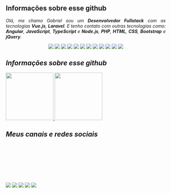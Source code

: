 ## Informações sobre esse github
<p align="justify"><em>Olá, me chamo Gabriel sou um <b>Desenvolvedor Fullstack</b> com as tecnologias  <b>Vue.js</b>, <b>Laravel</b>. E tenho contato com outras tecnologias como: <b>Angular</b>, <b>JavaScript</b>, <b>TypeScript</b> e <b>Node.js</b>, <b>PHP</b>, <b>HTML</b>, <b>CSS</b>, <b>Bootstrap</b> e <b>jQuery</b>.</p>

<p align="center"><img src="https://img.shields.io/badge/HTML5-gray?style=plastic&logo=html5"> <img src="https://img.shields.io/badge/CSS3-gray?style=plastic&logo=css3"> <img src="https://img.shields.io/badge/JavaScript-gray?style=plastic&logo=javascript"> <img src="https://img.shields.io/badge/TypeScript-gray?style=plastic&logo=typescript"> <img src="https://img.shields.io/badge/Angular-gray?style=plastic&logo=angular"> <img src="https://img.shields.io/badge/Bootstrap-gray?style=plastic&logo=bootstrap"> <img src="https://img.shields.io/badge/TailwindCSS-gray?style=plastic&logo=tailwindcss"> <img src="https://img.shields.io/badge/Vuetify-gray?style=plastic&logo=Vuetify"> <img src="https://img.shields.io/badge/Vue.js-gray?style=plastic&logo=Vue.js"> <img src="https://img.shields.io/badge/Laravel-gray?style=plastic&logo=Laravel"> <img src="https://img.shields.io/badge/PHP-gray?style=plastic&logo=PHP"> <img src="https://img.shields.io/badge/sping-gray?style=plastic&logo=spring"></p>

## Informações sobre esse github
<div style="display: inline_block">
  <a href="https://github.com/GabrielAlvin">
  <img height="150em" src="https://github-readme-stats.vercel.app/api?username=GabrielAlvin&show_icons=true&theme=dark&include_all_commits=true&count_private=true"/>
  <img height="150em" src="https://github-readme-stats.vercel.app/api/top-langs/?username=GabrielAlvin&layout=compact&langs_count=9&theme=dark"/>
  </a>
</div>

## Meus canais e redes sociais
<div style="margin-top: 10em"> 
  <a href="https://www.youtube.com/channel/UCmkP_w1m2DvgYW3mqsI3dhw" target="_blank"><img src="https://img.shields.io/badge/YouTube-FF0000?style=for-the-badge&logo=youtube&logoColor=white" target="_blank"></a>
  <a href="https://instagram.com/alvin_gso/" target="_blank"><img src="https://img.shields.io/badge/-Instagram-%23E4405F?style=for-the-badge&logo=instagram&logoColor=white" target="_blank"></a>
 	<a href="https://www.twitch.tv/gsoalvin" target="_blank"><img src="https://img.shields.io/badge/Twitch-9146FF?style=for-the-badge&logo=twitch&logoColor=white" target="_blank"></a> 
  <a href="https://www.linkedin.com/in/gabriel-souza-958b7216a/" target="_blank"><img src="https://img.shields.io/badge/-LinkedIn-%230077B5?style=for-the-badge&logo=linkedin&logoColor=white" target="_blank"></a> 
  <a href = "mailto:gabrielsouzacontato.99@gmail.com" target="_blank"><img src="https://img.shields.io/badge/-Gmail-%23333?style=for-the-badge&logo=gmail&logoColor=white" target="_blank"></a>
</div>
